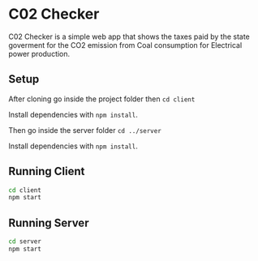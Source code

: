 # C02 Checker

C02 Checker is a simple web app that shows the taxes paid by the state goverment for the CO2 emission from Coal consumption for Electrical power production.

## Setup

After cloning go inside the project folder then `cd client`

Install dependencies with `npm install`.

Then go inside the server folder `cd ../server`

Install dependencies with `npm install`.

## Running Client

```sh
cd client
npm start
```

## Running Server

```sh
cd server
npm start
```
